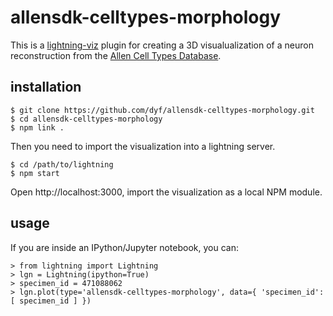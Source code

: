 allensdk-celltypes-morphology
=============================

This is a [lightning-viz](http://lightning-viz.org/) plugin for creating a 3D visualualization of a neuron reconstruction from the [Allen Cell Types Database](http://celltypes.brain-map.org).  

installation
------------

    $ git clone https://github.com/dyf/allensdk-celltypes-morphology.git
    $ cd allensdk-celltypes-morphology
    $ npm link .

Then you need to import the visualization into a lightning server.

    $ cd /path/to/lightning
    $ npm start

Open http://localhost:3000, import the visualization as a local NPM module.

usage
-----

If you are inside an IPython/Jupyter notebook, you can:

    > from lightning import Lightning 
    > lgn = Lightning(ipython=True)
    > specimen_id = 471088062
    > lgn.plot(type='allensdk-celltypes-morphology', data={ 'specimen_id': [ specimen_id ] })
